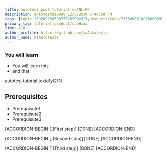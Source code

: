 ```yaml
---
title: autotest_pool_tutorial-estNL1FP
description: autotestd188AV_12/3/2020 6:40:58 PM
tags: [topic:139269250608756787992873,products:tech/73554900100700000996,tutorial:experience/advanced]
primary_tag: tutorial:product/sapHana
time: 418
author_profile: https://github.com/ksAutotests
author_name: ksAutotests
---
```

### You will learn
- You will learn this
- and that

autotest tutorial texta1yG7N

## Prerequisites
- Prerequisute1
- Prerequisute2
- Prerequisute3

[ACCORDION-BEGIN [](First step)]
[DONE]
[ACCORDION-END]

[ACCORDION-BEGIN [](Second step)]
[DONE]
[ACCORDION-END]

[ACCORDION-BEGIN [](Third step)]
[DONE]
[ACCORDION-END]

